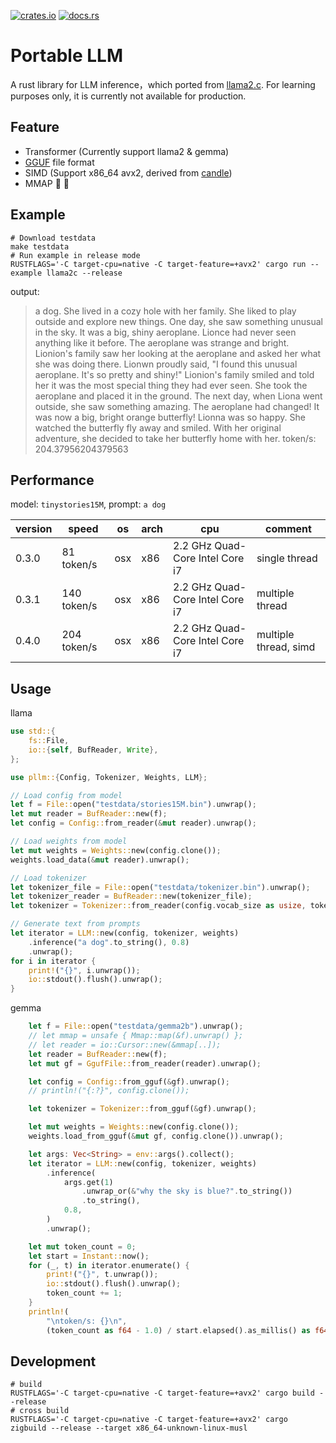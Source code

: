[![crates.io](https://img.shields.io/crates/v/pllm.svg)](https://crates.io/crates/pllm)
[![docs.rs](https://docs.rs/pllm/badge.svg)](https://docs.rs/pllm)

# Portable LLM

A rust library for LLM inference，which ported from [llama2.c](https://github.com/karpathy/llama2.c.git). For learning purposes only, it is currently not available for production. 

## Feature

* Transformer (Currently support llama2 & gemma)
* [GGUF](https://github.com/ggerganov/ggml/blob/master/docs/gguf.md) file format
* SIMD (Support x86_64 avx2, derived from [candle](https://github.com/huggingface/candle))
* MMAP :construction: :construction:

## Example

```
# Download testdata
make testdata
# Run example in release mode
RUSTFLAGS='-C target-cpu=native -C target-feature=+avx2' cargo run --example llama2c --release
```

output:
>a dog. She lived in a cozy hole with her family. She liked to play outside and explore new things.
One day, she saw something unusual in the sky. It was a big, shiny aeroplane. Lionce had never seen anything like it before. The aeroplane was strange and bright.
Lionion's family saw her looking at the aeroplane and asked her what she was doing there. Lionwn proudly said, "I found this unusual aeroplane. It's so pretty and shiny!"
Lionion's family smiled and told her it was the most special thing they had ever seen. She took the aeroplane and placed it in the ground.
The next day, when Liona went outside, she saw something amazing. The aeroplane had changed! It was now a big, bright orange butterfly!
Lionna was so happy. She watched the butterfly fly away and smiled. With her original adventure, she decided to take her butterfly home with her.
token/s: 204.37956204379563

## Performance

model: `tinystories15M`, prompt: `a dog`

|version|speed|os|arch|cpu|comment|
|--|--|--|--|--|--|
|0.3.0|81 token/s|osx|x86|2.2 GHz Quad-Core Intel Core i7|single thread|
|0.3.1|140 token/s|osx|x86|2.2 GHz Quad-Core Intel Core i7|multiple thread|
|0.4.0|204 token/s|osx|x86|2.2 GHz Quad-Core Intel Core i7|multiple thread, simd|

## Usage

llama 
```rust
use std::{
    fs::File,
    io::{self, BufReader, Write},
};

use pllm::{Config, Tokenizer, Weights, LLM};

// Load config from model
let f = File::open("testdata/stories15M.bin").unwrap();
let mut reader = BufReader::new(f);
let config = Config::from_reader(&mut reader).unwrap();

// Load weights from model
let mut weights = Weights::new(config.clone());
weights.load_data(&mut reader).unwrap();

// Load tokenizer
let tokenizer_file = File::open("testdata/tokenizer.bin").unwrap();
let tokenizer_reader = BufReader::new(tokenizer_file);
let tokenizer = Tokenizer::from_reader(config.vocab_size as usize, tokenizer_reader).unwrap();

// Generate text from prompts
let iterator = LLM::new(config, tokenizer, weights)
    .inference("a dog".to_string(), 0.8)
    .unwrap();
for i in iterator {
    print!("{}", i.unwrap());
    io::stdout().flush().unwrap();
}
```

gemma
```rust
    let f = File::open("testdata/gemma2b").unwrap();
    // let mmap = unsafe { Mmap::map(&f).unwrap() };
    // let reader = io::Cursor::new(&mmap[..]);
    let reader = BufReader::new(f);
    let mut gf = GgufFile::from_reader(reader).unwrap();

    let config = Config::from_gguf(&gf).unwrap();
    // println!("{:?}", config.clone());

    let tokenizer = Tokenizer::from_gguf(&gf).unwrap();

    let mut weights = Weights::new(config.clone());
    weights.load_from_gguf(&mut gf, config.clone()).unwrap();

    let args: Vec<String> = env::args().collect();
    let iterator = LLM::new(config, tokenizer, weights)
        .inference(
            args.get(1)
                .unwrap_or(&"why the sky is blue?".to_string())
                .to_string(),
            0.8,
        )
        .unwrap();

    let mut token_count = 0;
    let start = Instant::now();
    for (_, t) in iterator.enumerate() {
        print!("{}", t.unwrap());
        io::stdout().flush().unwrap();
        token_count += 1;
    }
    println!(
        "\ntoken/s: {}\n",
        (token_count as f64 - 1.0) / start.elapsed().as_millis() as f64 * 1000.0
```

## Development

```
# build
RUSTFLAGS='-C target-cpu=native -C target-feature=+avx2' cargo build --release
# cross build
RUSTFLAGS='-C target-cpu=native -C target-feature=+avx2' cargo zigbuild --release --target x86_64-unknown-linux-musl
```